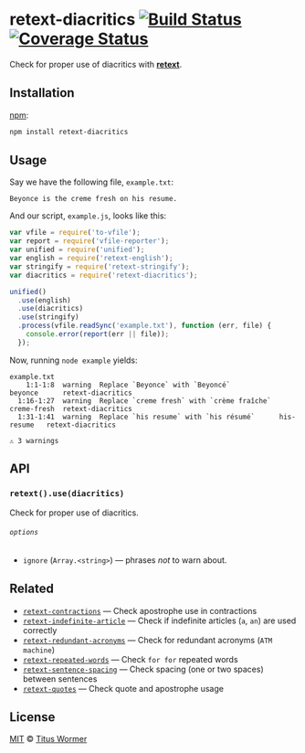 # retext-diacritics [![Build Status][travis-badge]][travis] [![Coverage Status][codecov-badge]][codecov]

Check for proper use of diacritics with [**retext**][retext].

## Installation

[npm][]:

```bash
npm install retext-diacritics
```

## Usage

Say we have the following file, `example.txt`:

```text
Beyonce is the creme fresh on his resume.
```

And our script, `example.js`, looks like this:

```javascript
var vfile = require('to-vfile');
var report = require('vfile-reporter');
var unified = require('unified');
var english = require('retext-english');
var stringify = require('retext-stringify');
var diacritics = require('retext-diacritics');

unified()
  .use(english)
  .use(diacritics)
  .use(stringify)
  .process(vfile.readSync('example.txt'), function (err, file) {
    console.error(report(err || file));
  });
```

Now, running `node example` yields:

```text
example.txt
    1:1-1:8  warning  Replace `Beyonce` with `Beyoncé`            beyonce      retext-diacritics
  1:16-1:27  warning  Replace `creme fresh` with `crème fraîche`  creme-fresh  retext-diacritics
  1:31-1:41  warning  Replace `his resume` with `his résumé`      his-resume   retext-diacritics

⚠ 3 warnings
```

## API

### `retext().use(diacritics)`

Check for proper use of diacritics.

###### `options`

*   `ignore` (`Array.<string>`) — phrases _not_ to warn about.

## Related

*   [`retext-contractions`](https://github.com/wooorm/retext-contractions)
    — Check apostrophe use in contractions
*   [`retext-indefinite-article`](https://github.com/wooorm/retext-indefinite-article)
    — Check if indefinite articles (`a`, `an`) are used correctly
*   [`retext-redundant-acronyms`](https://github.com/wooorm/retext-redundant-acronyms)
    — Check for redundant acronyms (`ATM machine`)
*   [`retext-repeated-words`](https://github.com/wooorm/retext-repeated-words)
    — Check `for for` repeated words
*   [`retext-sentence-spacing`](https://github.com/wooorm/retext-sentence-spacing)
    — Check spacing (one or two spaces) between sentences
*   [`retext-quotes`](https://github.com/wooorm/retext-quotes)
    — Check quote and apostrophe usage

## License

[MIT][license] © [Titus Wormer][author]

<!-- Definitions -->

[travis-badge]: https://img.shields.io/travis/wooorm/retext-diacritics.svg

[travis]: https://travis-ci.org/wooorm/retext-diacritics

[codecov-badge]: https://img.shields.io/codecov/c/github/wooorm/retext-diacritics.svg

[codecov]: https://codecov.io/github/wooorm/retext-diacritics

[npm]: https://docs.npmjs.com/cli/install

[license]: LICENSE

[author]: http://wooorm.com

[retext]: https://github.com/wooorm/retext
